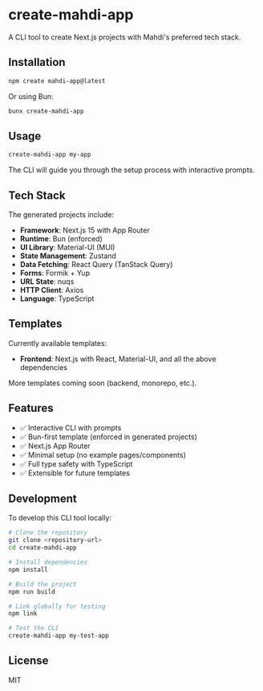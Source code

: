 # create-mahdi-app

A CLI tool to create Next.js projects with Mahdi's preferred tech stack.

## Installation

```bash
npm create mahdi-app@latest
```

Or using Bun:

```bash
bunx create-mahdi-app
```

## Usage

```bash
create-mahdi-app my-app
```

The CLI will guide you through the setup process with interactive prompts.

## Tech Stack

The generated projects include:

-   **Framework**: Next.js 15 with App Router
-   **Runtime**: Bun (enforced)
-   **UI Library**: Material-UI (MUI)
-   **State Management**: Zustand
-   **Data Fetching**: React Query (TanStack Query)
-   **Forms**: Formik + Yup
-   **URL State**: nuqs
-   **HTTP Client**: Axios
-   **Language**: TypeScript

## Templates

Currently available templates:

-   **Frontend**: Next.js with React, Material-UI, and all the above dependencies

More templates coming soon (backend, monorepo, etc.).

## Features

-   ✅ Interactive CLI with prompts
-   ✅ Bun-first template (enforced in generated projects)
-   ✅ Next.js App Router
-   ✅ Minimal setup (no example pages/components)
-   ✅ Full type safety with TypeScript
-   ✅ Extensible for future templates

## Development

To develop this CLI tool locally:

```bash
# Clone the repository
git clone <repository-url>
cd create-mahdi-app

# Install dependencies
npm install

# Build the project
npm run build

# Link globally for testing
npm link

# Test the CLI
create-mahdi-app my-test-app
```

## License

MIT

